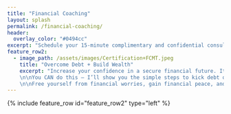 ```yaml
---
title: "Financial Coaching"
layout: splash
permalink: /financial-coaching/
header:
  overlay_color: "#0494cc"
excerpt: "Schedule your 15-minute complimentary and confidential consultation to see how Financial Coaching brings Financial Peace"
feature_row2:
  - image_path: /assets/images/Certification+FCMT.jpeg
    title: "Overcome Debt + Build Wealth"
    excerpt: "Increase your confidence in a secure financial future. It’s not just for others — it’s for YOU!
    \n\nYou CAN do this — I’ll show you the simple steps to kick debt out of your life once and for all, and how to start building wealth. The steps are simple. The encouragement is empowering.
    \n\nFree yourself from financial worries, gain financial peace, and become a generous giver."
---
```


{% include feature_row id="feature_row2" type="left" %}
